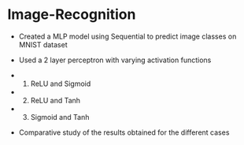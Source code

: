 # Image-Recognition

- Created a MLP model using Sequential to predict image classes on MNIST dataset

- Used a 2 layer perceptron with varying activation functions 
- 1. ReLU and Sigmoid
- 2. ReLU and Tanh
- 3. Sigmoid and Tanh
  
- Comparative study of the results obtained for the different cases
